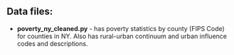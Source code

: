 
## Data files: 
* **poverty_ny_cleaned.py** - has poverty statistics by county (FIPS Code) for counties in NY. Also has rural-urban continuum and urban influence codes and descriptions.  
